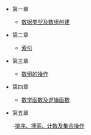 - 第一章

  - [数据类型及数组创建](part1/part1.md)

- 第二章

  - [索引](part2/part2.md)

- 第三章

  - [数组的操作](part3/part3.md)
  
- 第四章

  - [数学函数及逻辑函数](part4/part4.md)
  
- 第五章

  -[排序、搜索、计数及集合操作](part5/part5.md)

